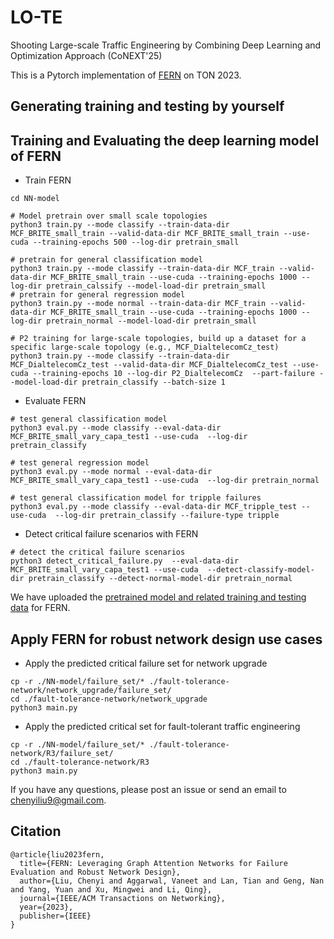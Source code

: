 # LO-TE
Shooting Large-scale Traffic Engineering by Combining Deep Learning and Optimization Approach (CoNEXT'25)

This is a Pytorch implementation of [FERN](https://ieeexplore.ieee.org/abstract/document/10285729) on TON 2023. 

## Generating training and testing by yourself

## Training and Evaluating the deep learning model of FERN

* Train FERN

```
cd NN-model

# Model pretrain over small scale topologies
python3 train.py --mode classify --train-data-dir MCF_BRITE_small_train --valid-data-dir MCF_BRITE_small_train --use-cuda --training-epochs 500 --log-dir pretrain_small

# pretrain for general classification model
python3 train.py --mode classify --train-data-dir MCF_train --valid-data-dir MCF_BRITE_small_train --use-cuda --training-epochs 1000 --log-dir pretrain_calssify --model-load-dir pretrain_small
# pretrain for general regression model
python3 train.py --mode normal --train-data-dir MCF_train --valid-data-dir MCF_BRITE_small_train --use-cuda --training-epochs 1000 --log-dir pretrain_normal --model-load-dir pretrain_small

# P2 training for large-scale topologies, build up a dataset for a specific large-scale topology (e.g., MCF_DialtelecomCz_test)
python3 train.py --mode classify --train-data-dir MCF_DialtelecomCz_test --valid-data-dir MCF_DialtelecomCz_test --use-cuda --training-epochs 10 --log-dir P2_DialtelecomCz  --part-failure --model-load-dir pretrain_classify --batch-size 1
```

* Evaluate FERN

```
# test general classification model
python3 eval.py --mode classify --eval-data-dir MCF_BRITE_small_vary_capa_test1 --use-cuda  --log-dir pretrain_classify 

# test general regression model
python3 eval.py --mode normal --eval-data-dir MCF_BRITE_small_vary_capa_test1 --use-cuda  --log-dir pretrain_normal 

# test general classification model for tripple failures
python3 eval.py --mode classify --eval-data-dir MCF_tripple_test --use-cuda  --log-dir pretrain_classify --failure-type tripple
```

* Detect critical failure scenarios with FERN

```
# detect the critical failure scenarios
python3 detect_critical_failure.py  --eval-data-dir MCF_BRITE_small_vary_capa_test1 --use-cuda  --detect-classify-model-dir pretrain_classify --detect-normal-model-dir pretrain_normal
```

We have uploaded the [pretrained model and related training and testing data](https://1drv.ms/f/c/e7bd018766776d46/EunzQphn-_JLmpyzXjQD4EUBM99uleykfrXBHZ82MeggqA?e=EdSxzN) for FERN.

## Apply FERN for robust network design use cases

* Apply the predicted critical failure set for network upgrade

```
cp -r ./NN-model/failure_set/* ./fault-tolerance-network/network_upgrade/failure_set/
cd ./fault-tolerance-network/network_upgrade
python3 main.py
```

* Apply the predicted critical set for fault-tolerant traffic engineering

```
cp -r ./NN-model/failure_set/* ./fault-tolerance-network/R3/failure_set/
cd ./fault-tolerance-network/R3
python3 main.py
```

If you have any questions, please post an issue or send an email to chenyiliu9@gmail.com.

## Citation

```
@article{liu2023fern,
  title={FERN: Leveraging Graph Attention Networks for Failure Evaluation and Robust Network Design},
  author={Liu, Chenyi and Aggarwal, Vaneet and Lan, Tian and Geng, Nan and Yang, Yuan and Xu, Mingwei and Li, Qing},
  journal={IEEE/ACM Transactions on Networking},
  year={2023},
  publisher={IEEE}
}
```